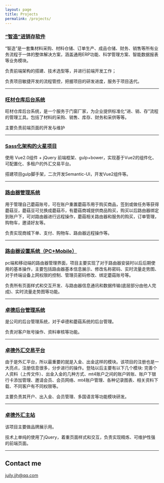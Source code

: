```yaml
---
layout: page
title: Projects
permalink: /projects/
---
```



### [“智造”进销存软件](https://github.com/AkshayAgarwal007/Moodly)
“智造”是一套集材料采购、材料仓储、订单生产、成品仓储、财务、销售等所有业务流程于一体的整体解决方案，涵盖通用ERP功能、科学管理方案、智能数据报表等业务模块。

负责前端架构的搭建、技术选型等，并进行前端开发工作；

负责项目敏捷开发的流程管控，把握项目的研发进度，服务于项目迭代。

***

### [旺材仓库后台系统](https://github.com/AkshayAgarwal007/Moodly)
旺材仓库后台系统，是一个服务于门窗厂家，为企业提供标准化“进、销、存”流程的管理工具。包括了材料的采购、销售、库存、财务和采供等等。

主要负责前端页面的开发与维护

***

### [Sass化架构的火星项目](https://github.com/AkshayAgarwal007/Moodly)
使用 Vue2.0组件 + jQuery 前端框架、gulp+bower，实现基于Vue2的组件化、可配置化、多租户的外汇交易平台。

搭建项目gulp脚手架，二次开发Semantic-UI，开发Vue2组件等。

***


### [路由器管理系统](https://github.com/AkshayAgarwal007/Moodly)
用于管理自己蘑菇账号，可在账户重置蘑菇币用于购买商品，签到或做任务等获得蘑菇豆，蘑菇豆可兑换成蘑菇币，有蘑菇商城提供商品购买，购买以后路由器绑定到账户下，可对路由器进行远程操作，蘑菇相关路由器和服务的购买，订单管理，购物车，邀请好友等。

负责实现商城下单、支付、购物车、路由器远程操作等。

***

### [路由器设置系统（PC+Mobile）](https://github.com/AkshayAgarwal007/Moodly)
pc端和移动端的路由器管理界面，项目主要实现了对于路由器安装时以后后期使用的基本操作，主要包括路由器基本信息展示、修改名称密码、实时流量走势图、对于终端设备上网权限的控制、管理员密码修改、绑定蘑菇账号等。

负责所有页面样式和交互开发、与路由器信息通讯和数据传输(底层部分由他人完成)、实时流量走势图等功能。

***

### [卓德后台管理系统](https://github.com/AkshayAgarwal007/Moodly)
是公司的后台管理系统，对于卓德和蘑菇系统的后台管理。

负责对客户账号操作、资料审核等功能。

***

### [卓德外汇交易平台](https://github.com/AkshayAgarwal007/Moodly)
由于是外汇平台，所以最重要的就是入金、出金这样的模块。该项目的注册也是一大亮点，注册信息很多，分步进行的操作。登陆以后主要有以下几个模块: 完善个人资料（上传文件）、出金入金的几种方式、mt4账户之间的账户转账、账户下银行卡添加管理、邀请会员、会员网络、mt4账户管理、各种记录图表、相关资料下载、不同客户有不同权限等。

主要负责其开户、出入金、会员管理、多国语言等功能模块研发。

***

### [卓德外汇主站](https://www.charterprime.com.cn/)
该项目主要做品牌展示用。

技术上单纯的使用了jQuery，着重页面样式和交互，负责实现精炼、可维护性强的前端页面。

***

## Contact me

[juily.jjh@qq.com](mailto:juily.jjh@qq.com)

